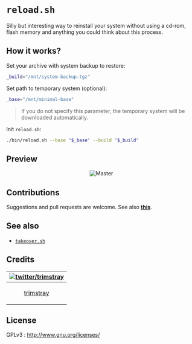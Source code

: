 # `reload.sh`

Silly but interesting way to reinstall your system without using a cd-rom, flash memory and anything you could think about this process.

## How it works?

Set your archive with system backup to restore:

```bash
_build="/mnt/system-backup.tgz"
```

Set path to temporary system (optional):

```bash
_base="/mnt/minimal-base"
```

  > If you do not specify this parameter, the temporary system will be downloaded automatically.

Init `reload.sh`:

```bash
./bin/reload.sh --base "$_base" --build "$_build"
```

## Preview

<p align="center">
    <img src="https://i.imgur.com/FCQl7pQ.gif"
         alt="Master">
</p>

## Contributions

Suggestions and pull requests are welcome. See also **[this](CONTRIBUTING.md)**.

## See also

* [`takeover.sh`](https://github.com/marcan/takeover.sh)

## Credits

| [![twitter/trimstray](https://avatars2.githubusercontent.com/u/31127917?s=140&v=4)](https://twitter.com/trimstray "Follow @trimstray on Twitter") |
|---|
| <p align="center"><a href="https://github.com/trimstray">trimstray</a></p> |

## License

GPLv3 : <http://www.gnu.org/licenses/>

